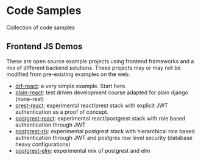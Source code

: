 # Code Samples

Collection of code samples

## Frontend JS Demos

These are open source example projects using frontend frameworks and a mix of different backend solutions. These projects may or may not be modified from pre-existing examples on the web.

- [drf-react](https://github.com/geezhawk/drf-react): a very simple example. Start here.
- [plain-react](https://testdriven.io): test driven development course adapted for plain django (none-rest)
- [prest-react](/prest-react): experimental react/prest stack with explicit JWT authentication as a proof of concept.
- [postgrest-react](/postgrest-react): experimental react/postgrest stack with role based authentication through JWT
- [postgrest-rls](/postgrest-rls): experimental postgrest stack with hierarchical role based authentication through JWT and postgres row level security (database heavy configurations)
- [postgrest-elm](/postgrest-elm): experimental mix of postgrest and elm
